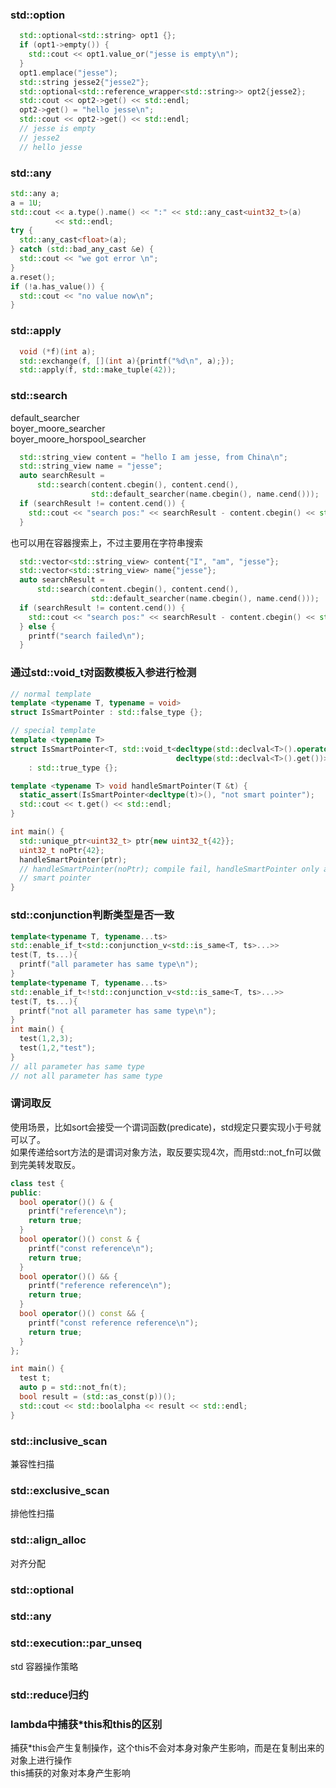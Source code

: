 ### std::option
```C++
  std::optional<std::string> opt1 {};
  if (opt1->empty()) {
    std::cout << opt1.value_or("jesse is empty\n");
  }
  opt1.emplace("jesse");
  std::string jesse2{"jesse2"};
  std::optional<std::reference_wrapper<std::string>> opt2{jesse2};
  std::cout << opt2->get() << std::endl;
  opt2->get() = "hello jesse\n";
  std::cout << opt2->get() << std::endl;
  // jesse is empty
  // jesse2
  // hello jesse
```

### std::any
```C++
std::any a;
a = 1U;
std::cout << a.type().name() << ":" << std::any_cast<uint32_t>(a)
          << std::endl;
try {
  std::any_cast<float>(a);
} catch (std::bad_any_cast &e) {
  std::cout << "we got error \n";
}
a.reset();
if (!a.has_value()) {
  std::cout << "no value now\n";
}
```

### std::apply
```C++
  void (*f)(int a);
  std::exchange(f, [](int a){printf("%d\n", a);});
  std::apply(f, std::make_tuple(42));
```

### std::search
default_searcher  
boyer_moore_searcher  
boyer_moore_horspool_searcher  
```C++
  std::string_view content = "hello I am jesse, from China\n";
  std::string_view name = "jesse";
  auto searchResult =
      std::search(content.cbegin(), content.cend(),
                  std::default_searcher(name.cbegin(), name.cend()));
  if (searchResult != content.cend()) {
    std::cout << "search pos:" << searchResult - content.cbegin() << std::endl;
  }
```
也可以用在容器搜索上，不过主要用在字符串搜索
```C++
  std::vector<std::string_view> content{"I", "am", "jesse"};
  std::vector<std::string_view> name{"jesse"};
  auto searchResult =
      std::search(content.cbegin(), content.cend(),
                  std::default_searcher(name.cbegin(), name.cend()));
  if (searchResult != content.cend()) {
    std::cout << "search pos:" << searchResult - content.cbegin() << std::endl;
  } else {
    printf("search failed\n");
  }
```

### 通过std::void_t对函数模板入参进行检测
```C++
// normal template
template <typename T, typename = void>
struct IsSmartPointer : std::false_type {};

// special template
template <typename T>
struct IsSmartPointer<T, std::void_t<decltype(std::declval<T>().operator->()),
                                     decltype(std::declval<T>().get())>>
    : std::true_type {};

template <typename T> void handleSmartPointer(T &t) {
  static_assert(IsSmartPointer<decltype(t)>(), "not smart pointer");
  std::cout << t.get() << std::endl;
}

int main() {
  std::unique_ptr<uint32_t> ptr{new uint32_t{42}};
  uint32_t noPtr{42};
  handleSmartPointer(ptr);
  // handleSmartPointer(noPtr); compile fail, handleSmartPointer only accept
  // smart pointer
}
```

### std::conjunction判断类型是否一致
```C++
template<typename T, typename...ts>
std::enable_if_t<std::conjunction_v<std::is_same<T, ts>...>>
test(T, ts...){
  printf("all parameter has same type\n");
}
template<typename T, typename...ts>
std::enable_if_t<!std::conjunction_v<std::is_same<T, ts>...>>
test(T, ts...){
  printf("not all parameter has same type\n");
}
int main() {
  test(1,2,3);
  test(1,2,"test");
}
// all parameter has same type
// not all parameter has same type
```

### 谓词取反

使用场景，比如sort会接受一个谓词函数(predicate)，std规定只要实现小于号就可以了。  
如果传递给sort方法的是谓词对象方法，取反要实现4次，而用std::not_fn可以做到完美转发取反。

```C++
class test {
public:
  bool operator()() & {
    printf("reference\n");
    return true;
  }
  bool operator()() const & {
    printf("const reference\n");
    return true;
  }
  bool operator()() && {
    printf("reference reference\n");
    return true;
  }
  bool operator()() const && {
    printf("const reference reference\n");
    return true;
  }
};

int main() {
  test t;
  auto p = std::not_fn(t);
  bool result = (std::as_const(p))();
  std::cout << std::boolalpha << result << std::endl;
}
```
### std::inclusive_scan
兼容性扫描
### std::exclusive_scan
排他性扫描
### std::align_alloc
对齐分配
### std::optional
### std::any
### std::execution::par_unseq 
std 容器操作策略
### std::reduce归约

### lambda中捕获*this和this的区别
捕获*this会产生复制操作，这个this不会对本身对象产生影响，而是在复制出来的对象上进行操作  
this捕获的对象对本身产生影响
